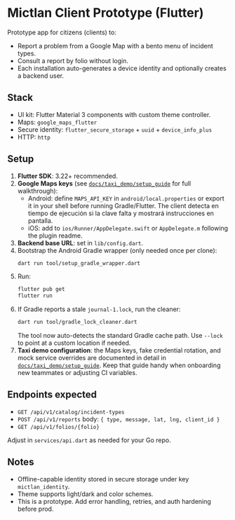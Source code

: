 
# Mictlan Client Prototype (Flutter)

Prototype app for citizens (clients) to:
- Report a problem from a Google Map with a bento menu of incident types.
- Consult a report by folio without login.
- Each installation auto-generates a device identity and optionally creates a backend user.

## Stack
- UI kit: Flutter Material 3 components with custom theme controller.
- Maps: `google_maps_flutter`
- Secure identity: `flutter_secure_storage` + `uuid` + `device_info_plus`
- HTTP: `http`

## Setup
1. **Flutter SDK**: 3.22+ recommended.
2. **Google Maps keys** (see [`docs/taxi_demo/setup_guide`](docs/taxi_demo/setup_guide/README.md) for full walkthrough):
   - Android: define `MAPS_API_KEY` in `android/local.properties` or export it in your shell before running Gradle/Flutter. The
     client detecta en tiempo de ejecución si la clave falta y mostrará instrucciones en pantalla.
   - iOS: add to `ios/Runner/AppDelegate.swift` or `AppDelegate.m` following the plugin readme.
3. **Backend base URL**: set in `lib/config.dart`.
4. Bootstrap the Android Gradle wrapper (only needed once per clone):
   ```bash
   dart run tool/setup_gradle_wrapper.dart
   ```
5. Run:
   ```bash
   flutter pub get
   flutter run
   ```
6. If Gradle reports a stale `journal-1.lock`, run the cleaner:
   ```bash
   dart run tool/gradle_lock_cleaner.dart
   ```
   The tool now auto-detects the standard Gradle cache path. Use `--lock` to point at a custom location if needed.
7. **Taxi demo configuration**: the Maps keys, fake credential rotation, and mock service overrides are documented in detail in
   [`docs/taxi_demo/setup_guide`](docs/taxi_demo/setup_guide/README.md). Keep that guide handy when onboarding new teammates or
   adjusting CI variables.

## Endpoints expected
- `GET /api/v1/catalog/incident-types`
- `POST /api/v1/reports` body: `{ type, message, lat, lng, client_id }`
- `GET /api/v1/folios/{folio}`

Adjust in `services/api.dart` as needed for your Go repo.

## Notes
- Offline-capable identity stored in secure storage under key `mictlan_identity`.
- Theme supports light/dark and color schemes.
- This is a prototype. Add error handling, retries, and auth hardening before prod.
